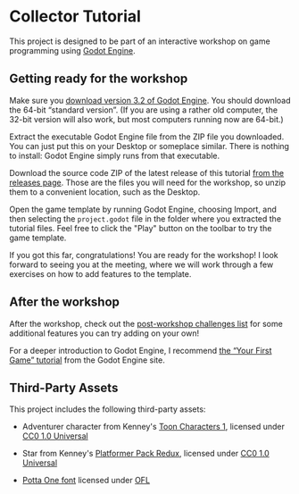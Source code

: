 # Collector Tutorial

This project is designed to be part of an interactive workshop on game programming
using [Godot Engine](https://godotengine.org).

## Getting ready for the workshop

Make sure you [download version 3.2 of Godot Engine](https://godotengine.org/download).
You should download the 64-bit &ldquo;standard version&rdquo;. (If you are
using a rather old computer, the 32-bit version will also work, but most
computers running now are 64-bit.)

Extract the executable Godot Engine file from the ZIP file you downloaded.
You can just put this on your Desktop or someplace similar. There is nothing
to install: Godot Engine simply runs from that executable.

Download the source code ZIP of the latest release of this tutorial
[from the releases page](https://github.com/doctor-g/Godot-Collector-Tutorial/releases).
Those are the files you will need for the workshop, so unzip them to a convenient
location, such as the Desktop.

Open the game template by running Godot Engine, choosing Import,
and then selecting the `project.godot` file in the folder where you extracted
the tutorial files. Feel free to click the "Play" button on the toolbar to 
try the game template.

If you got this far, congratulations! You are ready for the workshop!
I look forward to seeing you at the meeting, where we will work through a few
exercises on how to add features to the template.


## After the workshop

After the workshop, check out the [post-workshop challenges list](challenges.md) for some 
additional features you can try adding on your own!

For a deeper introduction to Godot Engine, I recommend [the &ldquo;Your First Game&rdquo; tutorial](https://docs.godotengine.org/en/stable/getting_started/step_by_step/your_first_game.html) from the Godot Engine site.


## Third-Party Assets

This project includes the following third-party assets:

- Adventurer character from Kenney's 
  [Toon Characters 1](https://www.kenney.nl/assets/toon-characters-1), licensed under [CC0 1.0
  Universal](https://creativecommons.org/publicdomain/zero/1.0/)

- Star from Kenney's [Platformer Pack Redux](https://www.kenney.nl/assets/platformer-pack-redux),
  licensed under [CC0 1.0 Universal](https://creativecommons.org/publicdomain/zero/1.0/)

- [Potta One font](https://fonts.google.com/specimen/Potta+One)
  licensed under [OFL](assets/fonts/OFL.txt)
